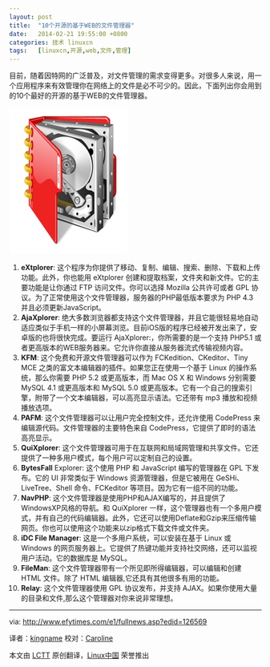 ```yaml
---
layout: post
title:	"10个开源的基于WEB的文件管理器"
date:	2014-02-21 19:55:00 +0800 
categories:	技术 linuxcn 
tags:	[linuxcn,开源,web,文件,管理]
---
```



目前，随着因特网的广泛普及，对文件管理的需求变得更多。对很多人来说，用一个应用程序来有效管理你在网络上的文件是必不可少的。因此，下面列出你会用到的10个最好的开源的基于WEB的文件管理器。


![](/Asserts/Images/album/201402/21/1941332o6k7abv0i3u0ai2.png)


1. **eXtplorer**: 这个程序为你提供了移动、复制、编辑、搜索、删除、下载和上传功能。此外，你也能用 eXtplorer 创建和提取档案，文件夹和新文件。它的主要功能是让你通过 FTP 访问文件。你可以选择 Mozilla 公共许可或者 GPL 协议。为了正常使用这个文件管理器，服务器的PHP最低版本要求为 PHP 4.3 并且必须更新JavaScript。
2. **AjaXplorer**: 绝大多数浏览器都支持这个文件管理器，并且它能很轻易地自动适应类似于手机一样的小屏幕浏览。目前iOS版的程序已经被开发出来了，安卓版的也将很快完成。要运行 AjaXplorer:，你所需要的是一个支持 PHP5.1 或者更高版本的WEB服务器来。它允许你直接从服务器流式传输视频内容。
3. **KFM**: 这个免费和开源文件管理器可以作为 FCKedition、CKeditor、Tiny MCE 之类的富文本编辑器的插件。如果您正在使用一个基于 Linux 的操作系统，那么你需要 PHP 5.2 或更高版本，而 Mac OS X 和 Windows 分别需要 MySQL 4.1 或更高版本和 MySQL 5.0 或更高版本。它有一个自己的搜索引擎，附带了一个文本编辑器，可以高亮显示语法。它还带有 mp3 播放和视频播放选项。
4. **PAFM**: 这个文件管理器可以让用户完全控制文件，还允许使用 CodePress 来编辑源代码。文件管理器的主要特色来自 CodePress，它提供了即时的语法高亮显示。
5. **QuiXplorer**: 这个文件管理器可用于在互联网和局域网管理和共享文件。它还提供了一种多用户模式，每个用户可以定制自己的设置。
6. **BytesFall** Explorer: 这个使用 PHP 和 JavaScript 编写的管理器在 GPL 下发布。它的 UI 非常类似于 Windows 资源管理器，但是它被用在 GeSHi、LiveTree、Shell 命令、FCKeditor 等项目。因为它有一组不同的功能。
7. **NavPHP**: 这个文件管理器是使用PHP和AJAX编写的，并且提供了WindowsXP风格的导航。和 QuiXplorer 一样，这个管理器也有一个多用户模式，并有自己的代码编辑器。此外，它还可以使用Deflate和Gzip来压缩传输网页。你也可以使用这个功能来以zip格式下载文件或文件夹。
8. **iDC File Manager**: 这是一个多用户系统，可以安装在基于 Linux 或 Windows 的网页服务器上。它提供了热键功能并支持社交网络，还可以监视用户活动。它的数据库是 MySQL。
9. **FileMan**: 这个文件管理器带有一个所见即所得编辑器，可以编辑和创建 HTML 文件。除了 HTML 编辑器,它还具有其他很多有用的功能。
10. **Relay**: 这个文件管理器使用 GPL 协议发布，并支持 AJAX。如果你使用大量的目录和文件,那么这个管理器对你来说非常理想。



---


via: <http://www.efytimes.com/e1/fullnews.asp?edid=126569>


译者：[kingname](https://github.com/kingname) 校对：[Caroline](https://github.com/carolinewuyan)


本文由 [LCTT](https://github.com/LCTT/TranslateProject) 原创翻译，[Linux中国](http://linux.cn/) 荣誉推出
